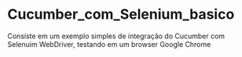 # Cucumber_com_Selenium_basico
Consiste em um exemplo simples de integração do Cucumber com Selenuim WebDriver, testando em um browser Google Chrome
